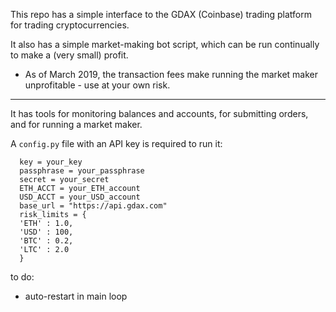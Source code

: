  This repo has a simple interface to the GDAX (Coinbase) trading
 platform for trading cryptocurrencies.

It also has a simple market-making bot script, which can be run continually to make a (very small) profit.

* As of March 2019, the transaction fees make running the market maker unprofitable - use at your own risk. 

-----------------------------------------

 It has tools for monitoring balances and accounts, for submitting orders, and for running a market maker.

 A `config.py` file with an API key is required to run it:

```
  key = your_key 
  passphrase = your_passphrase 
  secret = your_secret 
  ETH_ACCT = your_ETH_account 
  USD_ACCT = your_USD_account 
  base_url = "https://api.gdax.com"
  risk_limits = {
  'ETH' : 1.0,
  'USD' : 100,
  'BTC' : 0.2,
  'LTC' : 2.0
  }
```


to do:
  * auto-restart in main loop
  
